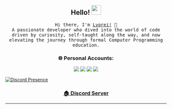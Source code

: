 <h2 align="center">Hello! <img src="https://raw.githubusercontent.com/MartinHeinz/MartinHeinz/master/wave.gif" width="30px"></h2>
<p align="center">
<samp>
Hi there, I'm <a href="https://github.com/lyorei">Lyorei!</a> 🚀<br>
A passionate developer who dived into the world of code driven by curiosity, self-taught along the way, and now elevating the journey through formal Computer Programming education.
</samp>
</p>

<h3 align="center">🌐 Personal Accounts:</h3>
<p align="center">
<a href="https://discord.com/users/1109048720626024559" target="_blank"><img src="https://img.shields.io/badge/-Lyorei.-7289DA.svg?&style=for-the-badge&logo=discord&logoColor=white"></a>
<a href="https://open.spotify.com/artist/4KeL4oJZZkUXxBT7z2kJ6C" target="_blank"><img src="https://img.shields.io/badge/Spotify%20-1ed760.svg?&style=for-the-badge&logo=spotify&logoColor=white"></a>
<a href="https://www.youtube.com/@shiro-ae?sub_confirmation=1" target="_blank"><img src="https://img.shields.io/badge/YouTube%20-ff0000.svg?&style=for-the-badge&logo=youtube&logoColor=white"></a>
<a href="https://github.com/lyorei" target="_blank"><img src="https://img.shields.io/badge/GitHub%20-191717.svg?&style=for-the-badge&logo=github&logoColor=white"></a>
</p>

[![Discord Presence](https://lanyard.cnrad.dev/api/1109048720626024559)](https://discord.com/users/1109048720626024559)
<h3 align="center"><a href="https://discord.gg/FnV4hKNpn5">🏠 Discord Server</a></h3>

---
